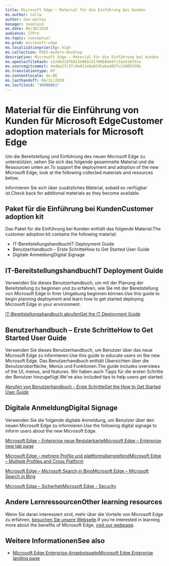```yaml
---
title: Microsoft Edge – Material für die Einführung bei Kunden
ms.author: collw
author: dan-wesley
manager: seanlynd
ms.date: 06/30/2020
audience: ITPro
ms.topic: conceptual
ms.prod: microsoft-edge
ms.localizationpriority: high
ms.collection: M365-modern-desktop
description: Microsoft Edge – Material für die Einführung bei Kunden
ms.openlocfilehash: ce3db319fb813e069131700b8de97c51e510333a
ms.sourcegitcommit: 4edbe2fc2fc9a013e6a0245aba485fcc5905539b
ms.translationtype: HT
ms.contentlocale: de-DE
ms.lasthandoff: 08/31/2020
ms.locfileid: "10980061"
---
```

# <span data-ttu-id="bc10c-103">Material für die Einführung von Kunden für Microsoft Edge</span><span class="sxs-lookup"><span data-stu-id="bc10c-103">Customer adoption materials for Microsoft Edge</span></span>

<span data-ttu-id="bc10c-104">Um die Bereitstellung und Einführung des neuen Microsoft Edge zu unterstützen, sehen Sie sich das folgende gesammelte Material und die Ressourcen unten an.</span><span class="sxs-lookup"><span data-stu-id="bc10c-104">To support the deployment and adoption of the new Microsoft Edge, look at the following collected materials and resources below.</span></span>

<span data-ttu-id="bc10c-105">Informieren Sie sich über zusätzliches Material, sobald es verfügbar ist.</span><span class="sxs-lookup"><span data-stu-id="bc10c-105">Check back for additional materials as they become available.</span></span>

## <span data-ttu-id="bc10c-106">Paket für die Einführung bei Kunden</span><span class="sxs-lookup"><span data-stu-id="bc10c-106">Customer adoption kit</span></span>

<span data-ttu-id="bc10c-107">Das Paket für die Einführung bei Kunden enthält das folgende Material:</span><span class="sxs-lookup"><span data-stu-id="bc10c-107">The customer adoption kit contains the following material:</span></span>

- <span data-ttu-id="bc10c-108">IT-Bereitstellungshandbuch</span><span class="sxs-lookup"><span data-stu-id="bc10c-108">IT Deployment Guide</span></span>
- <span data-ttu-id="bc10c-109">Benutzerhandbuch – Erste Schritte</span><span class="sxs-lookup"><span data-stu-id="bc10c-109">How to Get Started User Guide</span></span>
- <span data-ttu-id="bc10c-110">Digitale Anmeldung</span><span class="sxs-lookup"><span data-stu-id="bc10c-110">Digital Signage</span></span>

## <span data-ttu-id="bc10c-111">IT-Bereitstellungshandbuch</span><span class="sxs-lookup"><span data-stu-id="bc10c-111">IT Deployment Guide</span></span>

<span data-ttu-id="bc10c-112">Verwenden Sie dieses Benutzerhandbuch, um mit der Planung der Bereitstellung zu beginnen und zu erfahren, wie Sie mit der Bereitstellung von Microsoft Edge in Ihrer Umgebung beginnen können.</span><span class="sxs-lookup"><span data-stu-id="bc10c-112">Use this guide to begin planning deployment and learn how to get started deploying Microsoft Edge in your environment.</span></span>

[<span data-ttu-id="bc10c-113">IT-Bereitstellungshandbuch abrufen</span><span class="sxs-lookup"><span data-stu-id="bc10c-113">Get the IT Deployment Guide</span></span>](media/customer-adoption-not-md/commercial-deployment-guide-microsoft-edge.pdf)

## <span data-ttu-id="bc10c-114">Benutzerhandbuch – Erste Schritte</span><span class="sxs-lookup"><span data-stu-id="bc10c-114">How to Get Started User Guide</span></span>

<span data-ttu-id="bc10c-115">Verwenden Sie dieses Benutzerhandbuch, um Benutzer über das neue Microsoft Edge zu informieren.</span><span class="sxs-lookup"><span data-stu-id="bc10c-115">Use this guide to educate users on the new Microsoft Edge.</span></span> <span data-ttu-id="bc10c-116">Das Benutzerhandbuch enthält Übersichten über die Benutzeroberfläche, Menüs und Funktionen.</span><span class="sxs-lookup"><span data-stu-id="bc10c-116">The guide includes overviews of the UI, menus, and features.</span></span> <span data-ttu-id="bc10c-117">Wir haben auch Tipps für die ersten Schritte der Benutzer hinzugefügt.</span><span class="sxs-lookup"><span data-stu-id="bc10c-117">We've also included tips to help users get started.</span></span>

[<span data-ttu-id="bc10c-118">Abrufen von Benutzerhandbuch – Erste Schritte</span><span class="sxs-lookup"><span data-stu-id="bc10c-118">Get the How to Get Started User Guide</span></span>](media/customer-adoption-not-md/microsoft-edge-how-to-get-started-user-guide.pdf)

## <span data-ttu-id="bc10c-119">Digitale Anmeldung</span><span class="sxs-lookup"><span data-stu-id="bc10c-119">Digital Signage</span></span>

<span data-ttu-id="bc10c-120">Verwenden Sie die folgende digitale Anmeldung, um Benutzer über den neuen Microsoft Edge zu informieren.</span><span class="sxs-lookup"><span data-stu-id="bc10c-120">Use the following digital signage to inform users about the new Microsoft Edge.</span></span>

[<span data-ttu-id="bc10c-121">Microsoft Edge – Enterprise neue Registerkarte</span><span class="sxs-lookup"><span data-stu-id="bc10c-121">Microsoft Edge – Enterprise new tab page</span></span>](media/customer-adoption-not-md/microsoft-edge-digital-signage-enterprise-new-tab-page.pdf)

[<span data-ttu-id="bc10c-122">Microsoft Edge – mehrere Profile und plattformübergreifend</span><span class="sxs-lookup"><span data-stu-id="bc10c-122">Microsoft Edge – Multiple Profiles and Cross Platform</span></span>](https://officedocs-cdn.azureedge.net/microsoft-edge-digital-signage-multiple-profiles-and-cross-platform.pdf)

[<span data-ttu-id="bc10c-123">Microsoft Edge – Microsoft Search in Bing</span><span class="sxs-lookup"><span data-stu-id="bc10c-123">Microsoft Edge – Microsoft Search in Bing</span></span>](https://officedocs-cdn.azureedge.net/microsoft-edge-digital-signage-microsoft-search-in-bing.pdf)

[<span data-ttu-id="bc10c-124">Microsoft Edge – Sicherheit</span><span class="sxs-lookup"><span data-stu-id="bc10c-124">Microsoft Edge - Security</span></span>](media/customer-adoption-not-md/microsoft-edge-digital-signage-security.pdf)

## <span data-ttu-id="bc10c-125">Andere Lernressourcen</span><span class="sxs-lookup"><span data-stu-id="bc10c-125">Other learning resources</span></span>

<span data-ttu-id="bc10c-126">Wenn Sie daran interessiert sind, mehr über die Vorteile von Microsoft Edge zu erfahren, [besuchen Sie unsere Webseite](https://www.microsoft.com/edge/business).</span><span class="sxs-lookup"><span data-stu-id="bc10c-126">If you're interested in learning more about the benefits of Microsoft Edge, [visit our webpage](https://www.microsoft.com/edge/business).</span></span>

## <span data-ttu-id="bc10c-127">Weitere Informationen</span><span class="sxs-lookup"><span data-stu-id="bc10c-127">See also</span></span>

- [<span data-ttu-id="bc10c-128">Microsoft Edge Enterprise-Angebotsseite</span><span class="sxs-lookup"><span data-stu-id="bc10c-128">Microsoft Edge Enterprise landing page</span></span>](https://aka.ms/EdgeEnterprise)
